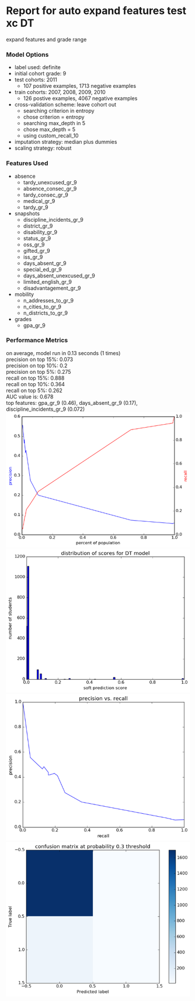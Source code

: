 # Report for auto expand features test xc DT
expand features and grade range

### Model Options
* label used: definite
* initial cohort grade: 9
* test cohorts: 2011
	 * 107 positive examples, 1713 negative examples
* train cohorts: 2007, 2008, 2009, 2010
	 * 126 postive examples, 4067 negative examples
* cross-validation scheme: leave cohort out
	 * searching criterion in entropy
	 * chose criterion = entropy
	 * searching max_depth in 5
	 * chose max_depth = 5
	 * using custom_recall_10
* imputation strategy: median plus dummies
* scaling strategy: robust

### Features Used
* absence
	 * tardy_unexcused_gr_9
	 * absence_consec_gr_9
	 * tardy_consec_gr_9
	 * medical_gr_9
	 * tardy_gr_9
* snapshots
	 * discipline_incidents_gr_9
	 * district_gr_9
	 * disability_gr_9
	 * status_gr_9
	 * oss_gr_9
	 * gifted_gr_9
	 * iss_gr_9
	 * days_absent_gr_9
	 * special_ed_gr_9
	 * days_absent_unexcused_gr_9
	 * limited_english_gr_9
	 * disadvantagement_gr_9
* mobility
	 * n_addresses_to_gr_9
	 * n_cities_to_gr_9
	 * n_districts_to_gr_9
* grades
	 * gpa_gr_9

### Performance Metrics
on average, model run in 0.13 seconds (1 times) <br/>precision on top 15%: 0.073 <br/>precision on top 10%: 0.2 <br/>precision on top 5%: 0.275 <br/>recall on top 15%: 0.888 <br/>recall on top 10%: 0.364 <br/>recall on top 5%: 0.262 <br/>AUC value is: 0.678 <br/>top features: gpa_gr_9 (0.46), days_absent_gr_9 (0.17), discipline_incidents_gr_9 (0.072)
![auto_expand_features_test_xc_DT_precision_recall_at_k.png](auto_expand_features_test_xc_DT_precision_recall_at_k.png)
![auto_expand_features_test_xc_DT_score_dist.png](auto_expand_features_test_xc_DT_score_dist.png)
![auto_expand_features_test_xc_DT_pr_vs_threshold.png](auto_expand_features_test_xc_DT_pr_vs_threshold.png)
![auto_expand_features_test_xc_DT_confusion_mat_0.3.png](auto_expand_features_test_xc_DT_confusion_mat_0.3.png)

